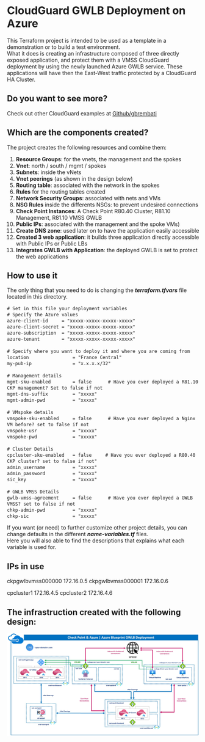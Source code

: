 # CloudGuard GWLB Deployment on Azure
This Terraform project is intended to be used as a template in a demonstration or to build a test environment.  
What it does is creating an infrastructure composed of three directly exposed application, and protect them with a VMSS CloudGuard deployment by using the newly launched Azure GWLB service. These applications will have then the East-West traffic protected by a CloudGuard HA Cluster.    

## Do you want to see more?    
Check out other CloudGuard examples at [Github/gbrembati](https://github.com/gbrembati/)

## Which are the components created?
The project creates the following resources and combine them:
1. **Resource Groups**: for the vnets, the management and the spokes
2. **Vnet**: north / south / mgmt / spokes
3. **Subnets**: inside the vNets
4. **Vnet peerings** (as shown in the design below)
5. **Routing table**: associated with the network in the spokes
6. **Rules** for the routing tables created
7. **Network Security Groups**: associated with nets and VMs
8. **NSG Rules** inside the differents NSGs: to prevent undesired connections
9. **Check Point Instances**: A Check Point R80.40 Cluster, R81.10 Management, R81.10 VMSS GWLB
10. **Public IPs**: associated with the management and the spoke VMs)
11. **Create DNS zone**: used later on to have the application easily accessible
12. **Created 3 web application**: it builds three application directly accessible with Public IPs or Public LBs
13. **Integrates GWLB with Application**: the deployed GWLB is set to protect the web applications

## How to use it
The only thing that you need to do is changing the __*terraform.tfvars*__ file located in this directory.

```hcl
# Set in this file your deployment variables
# Specify the Azure values
azure-client-id     = "xxxxx-xxxxx-xxxxx-xxxxx"
azure-client-secret = "xxxxx-xxxxx-xxxxx-xxxxx"
azure-subscription  = "xxxxx-xxxxx-xxxxx-xxxxx"
azure-tenant        = "xxxxx-xxxxx-xxxxx-xxxxx"

# Specify where you want to deploy it and where you are coming from
location                = "France Central"
my-pub-ip               = "x.x.x.x/32"

# Management details
mgmt-sku-enabled        = false      # Have you ever deployed a R81.10 CKP management? Set to false if not
mgmt-dns-suffix         = "xxxxx"
mgmt-admin-pwd          = "xxxxx"

# VMspoke details
vmspoke-sku-enabled     = false      # Have you ever deployed a Nginx VM before? set to false if not
vmspoke-usr             = "xxxxx"
vmspoke-pwd             = "xxxxx"

# Cluster Details
cpcluster-sku-enabled   = false     # Have you ever deployed a R80.40 CKP cluster? set to false if not"
admin_username          = "xxxxx"
admin_password          = "xxxxx"
sic_key                 = "xxxxx"

# GWLB VMSS Details
gwlb-vmss-agreement     = false      # Have you ever deployed a GWLB VMSS? set to false if not
chkp-admin-pwd          = "xxxxx"
chkp-sic                = "xxxxx"
```
If you want (or need) to further customize other project details, you can change defaults in the different __*name-variables.tf*__ files.   
Here you will also able to find the descriptions that explains what each variable is used for.

## IPs in use 
ckpgwlbvmss000000 172.16.0.5
ckpgwlbvmss000001 172.16.0.6


cpcluster1 172.16.4.5
cpcluster2 172.16.4.6

## The infrastruction created with the following design:
![Architectural Design](/zimages/azure-gwlb-design.jpg)
